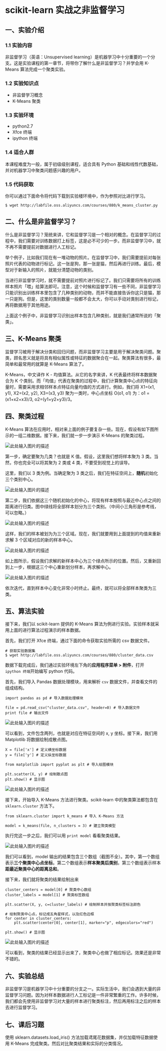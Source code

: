 # scikit-learn 实战之非监督学习

## 一、实验介绍

### 1.1 实验内容

非监督学习（英语：Unsupervised learning）是机器学习中十分重要的一个分支。这是实验课程的第一章节，将带你了解什么是非监督学习？并学会用 K-Means 算法完成一个聚类实验。

### 1.2 实验知识点

- 非监督学习概念
- K-Means 聚类

### 1.3 实验环境

- python2.7
- Xfce 终端
- ipython 终端

### 1.4 适合人群

本课程难度为一般，属于初级级别课程，适合具有 Python 基础和线性代数基础，并对机器学习中聚类问题感兴趣的用户。

### 1.5 代码获取

你可以通过下面命令将代码下载到实验楼环境中，作为参照对比进行学习。

```
$ wget http://labfile.oss.aliyuncs.com/courses/880/k_means_cluster.py

```

## 二、什么是非监督学习？

什么是非监督学习？笼统来讲，它和监督学习是一个相对的概念。在监督学习的过程中，我们需要对训练数据打上标签，这是必不可少的一步。而非监督学习中，就不再不需要提前对数据进行人工标记。

举个例子，比如我们现在有一堆动物的照片。在监督学习中，我们需要提前对每张照片代表的动物进行标记。这一张是狗，那一张是猫，然后再进行训练。最后，模型对于新输入的照片，就能分清楚动物的类别。

当进行非监督学习时，就不需要提前对照片进行标记了。我们只需要将所有的训练样本照片「喂」给算法即可。注意，这个时候和监督学习有一些不同，非监督学习只能识别出训练样本里包含了几种类别的动物，而并不能直接告诉你这只是猫，那一只是狗。但是，这里的类别数量一般都不会太大，你可以手动对类别进行标记，再将数据用于其他用途。

上面这个例子中，非监督学习识别出样本包含几种类别，就是我们通常所说的「聚类」。

## 三、K-Means 聚类

监督学习被用于解决分类和回归问题，而非监督学习主要是用于解决聚类问题。聚类，顾名思义就是将具有相似属性或特征的数据聚合在一起。聚类算法有很多，最简单和最常用的就算是 K-Means 算法了。

K-Means，中文译作 K - 均值算法。从它的名字来讲，K 代表最终将样本数据聚合为 K 个类别。而「均值」代表在聚类的过程中，我们计算聚类中心点的特征向量时，需要采用求相邻样本点特征向量均值的方式进行。例如，我们将 X1=(x1, y1), X2=(x2, y2), X3=(x3, y3) 聚为一类时，中心点坐标 O(o1, o1) 为：o1 = (x1+x2+x3)/3, o2=(y1+y2+y3)/3。

## 四、聚类过程

K-Means 算法在应用时，相对来上面的例子要复杂一些。现在，假设有如下图所示的一组二维数据。接下来，我们就一步一步演示 K-Means 的聚类过程。

![此处输入图片的描述](https://dn-anything-about-doc.qbox.me/document-uid214893labid3188timestamp1499738687456.png/wm)

第一步，确定要聚为几类？也就是 K 值。假设，这里我们想将样本聚为 3 类。当然，你也完全可以将其聚为 2 类或 4 类，不要受到视觉上的误导。

这里，我们以 3 类为例。当确定聚为 3 类之后，我们在特征空间上，**随机**初始化三个类别中心。

![此处输入图片的描述](https://dn-anything-about-doc.qbox.me/document-uid214893labid3188timestamp1499738970957.png/wm)

第二步，我们依据这三个随机初始化的中心，将现有样本按照与最近中心点之间的距离进行归类。图中绿线将全部样本划分为三个类别。（中间小三角形是参考线，可以忽略。）

![此处输入图片的描述](https://dn-anything-about-doc.qbox.me/document-uid214893labid3188timestamp1499739310804.png/wm)

这样，我们的样本被划为为三个区域。现在，我们就要用到上面提到的均值来重新求解 3 个区域对应的新的样本中心。

![此处输入图片的描述](https://dn-anything-about-doc.qbox.me/document-uid214893labid3188timestamp1499739589219.png/wm)

如上图所示，假设我们求解的新样本中心为三个绿点所示的位置。然后，又重新回到上一步，根据这三个中心重新划分样本，再求解中心。

![此处输入图片的描述](https://dn-anything-about-doc.qbox.me/document-uid214893labid3188timestamp1499739805601.png/wm)

依次迭代，直到样本中心变化非常小时终止。最终，就可以将全部样本聚类为三类。

## 五、算法实验

接下来，我们以 scikit-learn 提供的 K-Means 算法为例进行实验。实验样本就采用上面的进行算法过程演示的样本数据。

首先，我们打开 Xfce 终端，通过下面的命令获取实验所需的 csv 数据文件。

```
# 获取实验数据集
$ wget http://labfile.oss.aliyuncs.com/courses/880/cluster_data.csv

```

数据下载完成后，我们通过实验环境左下角的**应用程序菜单 > 附件**，打开 `ipython 终端`开始编写 python 代码。

首先，我们导入 Pandas 数据处理模块，用来解析 `csv` 数据文件，并查看文件的组成结构。

```
import pandas as pd # 导入数据处理模块

file = pd.read_csv("cluster_data.csv", header=0) # 导入数据文件
print file # 输出文件

```

![此处输入图片的描述](https://dn-anything-about-doc.qbox.me/document-uid214893labid3188timestamp1499740779273.png/wm)

可以看到，文件包含两列，也就是对应在特征空间的 x, y 坐标。接下来，我们用 Matplotlib 将数据绘制成散点图。

```
X = file['x'] # 定义横坐标数据
y = file['y'] # 定义纵坐标数据

from matplotlib import pyplot as plt # 导入绘图模块

plt.scatter(X, y) # 绘制散点图
plt.show() # 显示图

```

![此处输入图片的描述](https://dn-anything-about-doc.qbox.me/document-uid214893labid3188timestamp1499741056751.png/wm)

接下来，开始导入 K-Means 方法进行聚类。scikit-learn 中的聚类算法都包含在 `sklearn.cluster` 方法下。

```
from sklearn.cluster import k_means # 导入 K-Means 方法

model = k_means(file, n_clusters = 3) # 建立聚类模型

```

执行完这一步之后，我们可以用 `print model` 看看聚类结果。

![此处输入图片的描述](https://dn-anything-about-doc.qbox.me/document-uid214893labid3188timestamp1499742532188.png/wm)

我们可以看到，model 输出的结果包含三个数组（截图不全）。其中，第一个数组表示**三个聚类中心点坐标**。第二个数组表示**样本聚类后类别**，第三个数组表示样本**距最近聚类中心的距离总和**。

接下来，我们就将聚类的结果绘制出来

```
cluster_centers = model[0] # 聚类中心数组
cluster_labels = model[1] # 聚类标签数组

plt.scatter(X, y, c=cluster_labels) # 绘制样本并按聚类标签标注颜色

# 绘制聚类中心点，标记成五角星样式，以及红色边框
for center in cluster_centers:
    plt.scatter(center[0], center[1], marker="p", edgecolors="red")

plt.show() # 显示图

```

![此处输入图片的描述](https://dn-anything-about-doc.qbox.me/document-uid214893labid3188timestamp1499743648189.png/wm)

可以看到，聚类的结果已经显示出来了，聚类中心也做了相应标记。效果还是非常不错的。

## 六、实验总结

非监督学习是机器学习中十分重要的分支之一。实际生活中，我们会遇到大量的非监督学习问题。因为对样本数据进行人工标记是一件非常繁重的工作。许多时候，我们都会先使用非监督学习对大量的样本进行聚类标注，然后再用标注之后的样本去进行监督学习。

## 七、课后习题

使用 sklearn.datasets.load_iris() 方法加载鸢尾花数据集，并仅加载特征数据使用 K-Means 完成聚类。然后对比聚类结果和实际的分类情况。